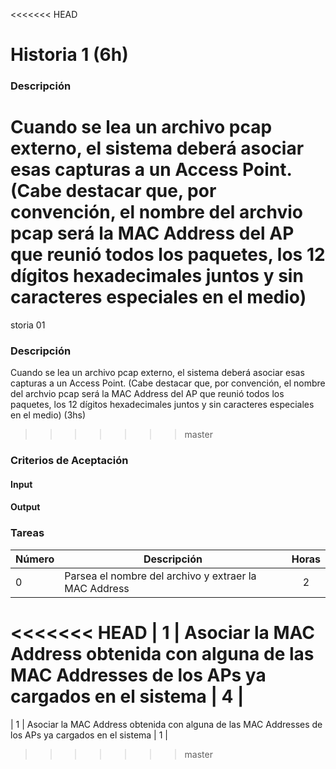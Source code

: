 <<<<<<< HEAD
# Historia 1 (6h)

### Descripción

Cuando se lea un archivo pcap externo, el sistema deberá asociar esas capturas a un Access Point. (Cabe destacar que, por convención, el nombre del archvio pcap será la MAC Address del AP que reunió todos los paquetes, los 12 dígitos hexadecimales juntos y sin caracteres especiales en el medio)
=======
storia 01

### Descripción

Cuando se lea un archivo pcap externo, el sistema deberá asociar esas capturas a un Access Point. (Cabe destacar que, por convención, el nombre del archvio pcap será la MAC Address del AP que reunió todos los paquetes, los 12 dígitos hexadecimales juntos y sin caracteres especiales en el medio) (3hs)
>>>>>>> master

### Criterios de Aceptación

#### Input

#### Output

### Tareas

| Número | Descripción | Horas | 
| ------ | ------ | :------: |
| 0 | Parsea el nombre del archivo y extraer la MAC Address | 2 |
<<<<<<< HEAD
| 1 | Asociar la MAC Address obtenida con alguna de las MAC Addresses de los APs ya cargados en el sistema | 4 | 
=======
| 1 | Asociar la MAC Address obtenida con alguna de las MAC Addresses de los APs ya cargados en el sistema | 1 | 
>>>>>>> master
